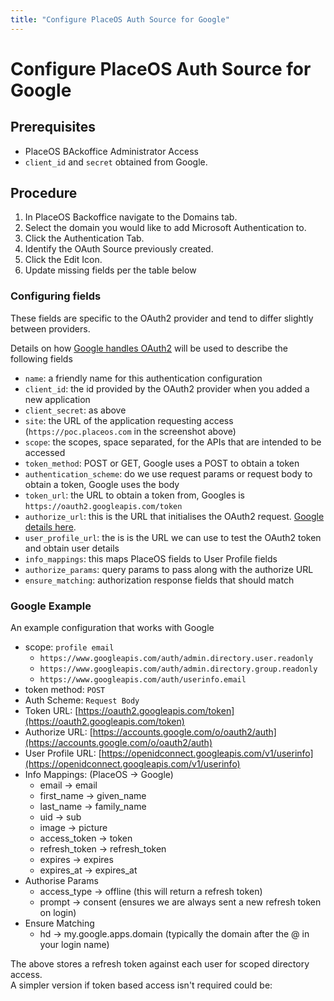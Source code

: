 ```yaml
---
title: "Configure PlaceOS Auth Source for Google"
---
```


# Configure PlaceOS Auth Source for Google

## Prerequisites

* PlaceOS BAckoffice Administrator Access
* `client_id` and `secret` obtained from Google.

## Procedure

1. In PlaceOS Backoffice navigate to the Domains tab.
2. Select the domain you would like to add Microsoft Authentication to.
3. Click the Authentication Tab.
4. Identify the OAuth Source previously created.
5. Click the Edit Icon.
6. Update missing fields per the table below

### Configuring fields

These fields are specific to the OAuth2 provider and tend to differ slightly between providers.

Details on how [Google handles OAuth2](https://developers.google.com/identity/protocols/oauth2/web-server#handlingresponse) will be used to describe the following fields

* `name`: a friendly name for this authentication configuration
* `client_id`: the id provided by the OAuth2 provider when you added a new application
* `client_secret`: as above
* `site`: the URL of the application requesting access (`https://poc.placeos.com` in the screenshot above)
* `scope`: the scopes, space separated, for the APIs that are intended to be accessed
* `token_method`: POST or GET, Google uses a POST to obtain a token
* `authentication_scheme`: do we use request params or request body to obtain a token, Google uses the body
* `token_url`: the URL to obtain a token from, Googles is `https://oauth2.googleapis.com/token`&#x20;
* `authorize_url`: this is the URL that initialises the OAuth2 request. [Google details here](https://developers.google.com/identity/protocols/oauth2/web-server#creatingclient).
* `user_profile_url`: the is is the URL we can use to test the OAuth2 token and obtain user details
* `info_mappings`: this maps PlaceOS fields to User Profile fields
* `authorize_params`: query params to pass along with the authorize URL
* `ensure_matching`: authorization response fields that should match

### Google Example

An example configuration that works with Google

* scope: `profile email`
  * `https://www.googleapis.com/auth/admin.directory.user.readonly`
  * `https://www.googleapis.com/auth/admin.directory.group.readonly`
  * `https://www.googleapis.com/auth/userinfo.email`
* token method: `POST`
* Auth Scheme: `Request Body`
* Token URL: [https://oauth2.googleapis.com/token](https://oauth2.googleapis.com/token)
* Authorize URL: [https://accounts.google.com/o/oauth2/auth](https://accounts.google.com/o/oauth2/auth)
* User Profile URL: [https://openidconnect.googleapis.com/v1/userinfo](https://openidconnect.googleapis.com/v1/userinfo)
* Info Mappings: (PlaceOS -> Google)
  * email -> email
  * first\_name -> given\_name
  * last\_name -> family\_name
  * uid -> sub
  * image -> picture
  * access\_token -> token
  * refresh\_token -> refresh\_token
  * expires -> expires
  * expires\_at -> expires\_at
* Authorise Params
  * access\_type -> offline (this will return a refresh token)
  * prompt -> consent (ensures we are always sent a new refresh token on login)
* Ensure Matching
  * hd -> my.google.apps.domain (typically the domain after the @ in your login name)

The above stores a refresh token against each user for scoped directory access.\
A simpler version if token based access isn't required could be:

<!-- TODO: Add screenshot -  -->

